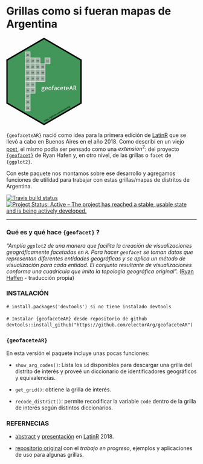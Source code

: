 # Grillas como si fueran mapas de Argentina

<img src="https://github.com/electorArg/geofaceteAR/blob/master/hex/ggplot2.png?raw=true" width="200">


`{geofaceteAR}` nació como idea para la primera edición de [LatinR](https://github.com/LatinR/presentaciones-LatinR2018#geofaceting-argentina-slides--repositorio) que se llevó a cabo en Buenos Aires en el año 2018. Como describí en un viejo [post](https://tuqmano.github.io/2019/01/21/geofacetear/), el mismo podía ser pensado como una $extension^2$: del proyecto [`{geofacet}`](https://hafen.github.io/geofacet/) de Ryan Hafen y, en otro nivel, de las grillas o `facet` de `{ggplot2}`.

Con este paquete nos montamos sobre ese desarrollo y agregamos funciones de utilidad para trabajar con estas grillas/mapas de distritos de Argentina. 

 <!-- badges: start -->
  [![Travis build status](https://travis-ci.org/electorArg/geofaceteAR.svg?branch=master)](https://travis-ci.org/electorArg/geofaceteAR)
  [![Project Status: Active – The project has reached a stable, usable state and is being actively developed.](https://www.repostatus.org/badges/latest/active.svg)](https://www.repostatus.org/#active)
  <!-- badges: end -->


---

### Qué es y qué hace `{geofacet}` ? 

_“Amplía `ggplot2` de una manera que facilita la creación de visualizaciones geográficamente facetadas en `R`. Para hacer `geofacet` se toman datos que representan diferentes entidades geográficas y se aplica un método de visualización para cada entidad. El conjunto resultante de visualizaciones conforma una cuadrícula que imita la topología geográfica original”._ ([Ryan Haffen](https://ryanhafen.com/blog/geofacet/) - traducción propia)



### INSTALACIÓN 

```
# install.packages('devtools') si no tiene instalado devtools

# Instalar {geofaceteAR} desde repositorio de github
devtools::install_github("https://github.com/electorArg/geofaceteAR")

```

### `{geofaceteAR}`

En esta versión el paquete incluye unas pocas funciones: 

* `show_arg_codes()`: Lista los `id` disponibles para descargar una grilla del distrito de interés y proveé un diccionario de identificadores geográficos y equivalencias. 

* `get_grid()`: obtiene la grilla de interés. 

* `recode_district()`: permite recodificar la variable `code` dentro de la grilla de interés según distintos diccionarios. 



### REFERNECIAS

- [abstract](https://www.researchgate.net/publication/327382314_Geofaceting_Argentina) y [presentación](https://www.researchgate.net/publication/327382101_Geofaceting_Argentina_LatinR_2018) en [LatinR](https://github.com/LatinR) 2018.

- [repositorio original](https://github.com/TuQmano/geofacet_ARG) con el _trabajo en progreso_, ejemplos y aplicaciones de uso para algunas grillas. 


